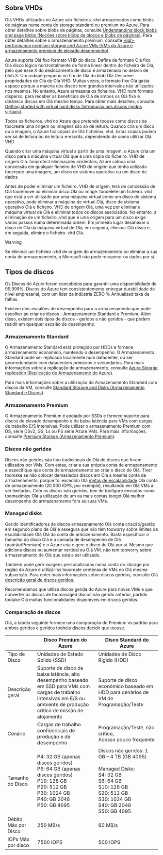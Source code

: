 
## <a name="about-vhds"></a>Sobre VHDs

Olá VHDs utilizados no Azure são ficheiros. vhd armazenados como blobs de páginas numa conta do storage standard ou premium no Azure. Para obter detalhes sobre blobs de páginas, consulte [Understanding block blobs and page blobs (Noções sobre blobs de blocos e blobs de páginas)](/rest/api/storageservices/Understanding-Block-Blobs--Append-Blobs--and-Page-Blobs/). Para obter detalhes sobre o armazenamento premium, consulte [High-performance premium storage and Azure VMs (VMs do Azure e armazenamento premium de elevado desempenho)](../articles/storage/common/storage-premium-storage.md).

Azure suporta Olá fixo formato VHD do disco. Define de formato Olá fixo Olá disco lógico horizontalmente de forma linear dentro do ficheiro de Olá, pelo que esse X do deslocamento de disco é armazenado no desvio de blob X. Um rodapé pequeno no fim de Olá do blob Olá Descreve propriedades de Olá de Olá VHD. Muitas vezes, o formato fixo Olá gasta espaço porque a maioria dos discos tem grandes intervalos não utilizados nos mesmos. No entanto, Azure armazena os ficheiros. VHD num formato disperso, para receber os benefícios de Olá de ambos os Olá fixo e dinâmico discos em Olá mesmo tempo. Para obter mais detalhes, consulte [Getting started with virtual hard disks (Introdução aos discos rígidos virtuais)](https://technet.microsoft.com/library/dd979539.aspx).

Todos os ficheiros. vhd no Azure que pretende toouse como discos de toocreate uma origem ou imagens são só de leitura. Quando cria um disco ou a imagem, o Azure faz cópias de Olá ficheiros. vhd. Estas cópias podem ser só de leitura ou de leitura e-escrita, dependendo de como utilizar Olá VHD.

Quando criar uma máquina virtual a partir de uma imagem, o Azure cria um disco para a máquina virtual Olá que é uma cópia do ficheiro. VHD de origem Olá. tooprotect eliminações acidentais, Azure coloca uma concessão em qualquer ficheiro de VHD de origem que tenha utilizado toocreate uma imagem, um disco de sistema operativo ou um disco de dados.

Antes de poder eliminar um ficheiro. VHD de origem, terá de concessão de Olá tooremove ao eliminar disco Olá ou image. toodelete um ficheiro. vhd que está a ser utilizado por uma máquina virtual como um disco de sistema operativo, pode eliminar a máquina de virtual Olá, disco de sistema operativo Olá e ficheiro. VHD de origem Olá, uma vez por eliminar a máquina virtual de Olá e eliminar todos os discos associados. No entanto, a eliminação de um ficheiro .vhd que é uma origem para um disco exige vários passos numa determinada ordem. Em primeiro lugar desanexar o disco de Olá da máquina virtual de Olá, em seguida, eliminar Olá disco e, em seguida, elimine o ficheiro. vhd Olá.

> [!WARNING]
> Se eliminar um ficheiro .vhd de origem do armazenamento ou eliminar a sua conta de armazenamento, a Microsoft não pode recuperar os dados por si.
> 

## <a name="types-of-disks"></a>Tipos de discos 

Os Discos do Azure foram concebidos para garantir uma disponibilidade de 99,999%. Discos do Azure tem consistentemente entregar durabilidade de nível empresarial, com um líder da indústria ZERO % Annualized taxa de falhas.

Existem dois escalões de desempenho para o armazenamento que pode escolher ao criar os discos - Armazenamento Standard e Premium. Além disso, existem dois tipos de discos - geridos e não geridos - que podem residir em qualquer escalão de desempenho.


### <a name="standard-storage"></a>Armazenamento Standard 

O Armazenamento Standard está protegido por HDDs e fornece armazenamento económico, mantendo o desempenho. O Armazenamento Standard pode ser replicado localmente num datacenter, ou ser georredundante com datacenters primários e secundários. Para mais informações sobre a replicação de armazenamento, consulte [Azure Storage replication (Replicação de Armazenamento do Azure)](../articles/storage/common/storage-redundancy.md). 

Para mais informações sobre a utilização do Armazenamento Standard com discos da VM, consulte [Standard Storage and Disks (Armazenamento Standard e Discos)](../articles/storage/common/storage-standard-storage.md).

### <a name="premium-storage"></a>Armazenamento Premium 

O Armazenamento Premium é apoiado por SSDs e fornece suporte para discos de elevado desempenho e de baixa latência para VMs com cargas de trabalho E/S intensivas. Pode utilizar o armazenamento Premium com DS, série DSv2, GS, Ls ou FS série Azure VMs. Para mais informações, consulte [Premium Storage (Armazenamento Premium)](../articles/storage/common/storage-premium-storage.md).

### <a name="unmanaged-disks"></a>Discos não geridos

Discos não geridos são tipo tradicionais de Olá de discos que foram utilizados por VMs. Com estas, criar a sua própria conta de armazenamento e especifique que conta de armazenamento ao criar o disco de Olá. Tiver toomake se não colocar demasiados discos em Olá a mesma conta de armazenamento, porque foi excedido Olá [metas de escalabilidade](../articles/storage/common/storage-scalability-targets.md) Olá conta de armazenamento (20.000 IOPS, por exemplo), resultando em Olá VMs a ser limitadas. Com os discos não geridos, tem de toofigure enviados como toomaximize Olá a utilização de um ou mais contas tooget Olá melhor desempenho do armazenamento fora as suas VMs.

### <a name="managed-disks"></a>Managed disks 

Gerido identificadores de discos armazenamento Olá conta criação/gestão em segundo plano de Olá e assegura que não têm tooworry sobre limites de escalabilidade Olá Olá da conta de armazenamento. Basta especificar o tamanho do disco Olá e a camada de desempenho de Olá (padrão/Premium) e o Azure cria e gere o disco de Olá por si. Mesmo que adicione discos ou aumentar vertical ou Olá VM, não tem tooworry sobre armazenamento de Olá que está a ser utilizado. 

Também pode gerir imagens personalizadas numa conta do storage por região do Azure e utilizá-los toocreate centenas de VMs no Olá mesma subscrição. Para obter mais informações sobre discos geridos, consulte Olá [descrição geral de discos geridos](../articles/virtual-machines/windows/managed-disks-overview.md).

Recomendamos que utilize discos gerida do Azure para novas VMs e que converter os discos de toomanaged discos não gerido anterior, partido tootake Olá muitas funcionalidades disponíveis em discos geridos.

### <a name="disk-comparison"></a>Comparação de discos

Olá, a tabela seguinte fornece uma comparação de Premium vs padrão para ambos geridos e geridos toohelp discos decidir que toouse.

|    | Disco Premium do Azure | Disco Standard do Azure |
|--- | ------------------ | ------------------- |
| Tipo de Disco | Unidades de Estado Sólido (SSD) | Unidades de Disco Rígido (HDD)  |
| Descrição geral  | Suporte de disco de baixa latência, alto desempenho baseado em SSD para VMs com cargas de trabalho intensivas em E/S ou ambiente de produção crítico de missão de alojamento | Suporte de disco económico baseado em HDD para cenários de VM de Programação/Teste |
| Cenário  | Cargas de trabalho confidenciais de produção e de desempenho | Programação/Teste, não crítico, <br>Acesso pouco frequente |
| Tamanho do Disco | P4: 32 GB (apenas discos geridos)<br>P6: 64 GB (apenas discos geridos)<br>P10: 128 GB<br>P20: 512 GB<br>P30: 1024 GB<br>P40: GB 2048<br>P50: GB 4095 | Discos não geridos: 1 GB – 4 TB (GB 4095) <br><br>Managed Disks:<br> S4: 32 GB <br>S6: 64 GB <br>S10: 128 GB <br>S20: 512 GB <br>S30: 1024 GB <br>S40: GB 2048<br>S50: GB 4095| 
| Débito Máx por Disco | 250 MB/s | 60 MB/s | 
| IOPs Máx por disco | 7500 IOPS | 500 IOPS | 

